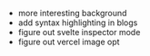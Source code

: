 <!-- - dark mode -->

- more interesting background
- add syntax highlighting in blogs
- figure out svelte inspector mode
- figure out vercel image opt
